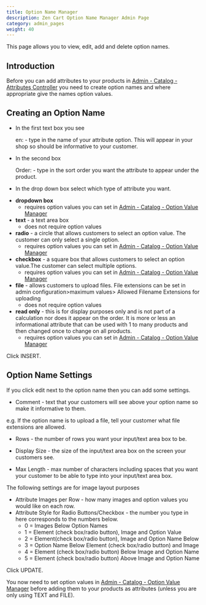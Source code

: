 ```yaml
---
title: Option Name Manager
description: Zen Cart Option Name Manager Admin Page 
category: admin_pages
weight: 40
---
```



This page allows you to view, edit, add and delete option names.

## Introduction


Before you can add attributes to your products in 
[Admin - Catalog - Attributes Controller](/user/admin_pages/catalog/attributes_controller/) you need to create option names and where appropriate give the names option values.


## Creating an Option Name

- In the first text box you see 

    en: - type in the name of your attribute option. This will appear in your shop so should be informative to your customer.

- In the second box 

    Order: - type in the sort order you want the attribute to appear under the product.

- In the drop down box select which type of attribute you want.

*   **dropdown box**
    *   requires option values you can set in [Admin - Catalog - Option Value Manager](/user/admin_pages/catalog/option_value_manager/)
*   **text** - a text area box
    *   does not require option values
*   **radio** - a circle that allows customers to select an option value. The customer can only select a single option.
    *   requires option values you can set in [Admin - Catalog - Option Value Manager](/user/admin_pages/catalog/option_value_manager/)
*   **checkbox** - a square box that allows customers to select an option value.The customer can select multiple options.
    *   requires option values you can set in [Admin - Catalog - Option Value Manager](/user/admin_pages/catalog/option_value_manager/)
*   **file** - allows customers to upload files. File extensions can be set in admin configuration>maximum values> Allowed Filename Extensions for uploading
    *   does not require option values
*   **read only** - this is for display purposes only and is not part of a calculation nor does it appear on the order. It is more or less an informational attribute that can be used with 1 to many products and then changed once to change on all products.
    *   requires option values you can set in [Admin - Catalog - Option Value Manager](/user/admin_pages/catalog/option_value_manager/)

Click INSERT.

## Option Name Settings

If you click edit next to the option name then you can add some settings.

*   Comment - text that your customers will see above your option name so make it informative to them.

e.g. If the option name is to upload a file, tell your customer what file extensions are allowed.

*   Rows - the number of rows you want your input/text area box to be.

*   Display Size - the size of the input/text area box on the screen your customers see.

*   Max Length - max number of characters including spaces that you want your customer to be able to type into your input/text area box.

The following settings are for image layout purposes

*   Attribute Images per Row - how many images and option values you would like on each row.
*   Attribute Style for Radio Buttons/Checkbox - the number you type in here corresponds to the numbers below.
    *   0 = Images Below Option Names
    *   1 = Element (check box/radio button), Image and Option Value
    *   2 = Element(check box/radio button), Image and Option Name Below
    *   3 = Option Name Below Element (check box/radio button) and Image
    *   4 = Element (check box/radio button) Below Image and Option Name
    *   5 = Element (check box/radio button) Above Image and Option Name

Click UPDATE.

You now need to set option values in [Admin - Catalog - Option Value Manager](/user/admin_pages/catalog/option_value_manager/) before adding them to your products as attributes (unless you are only using TEXT and FILE).

